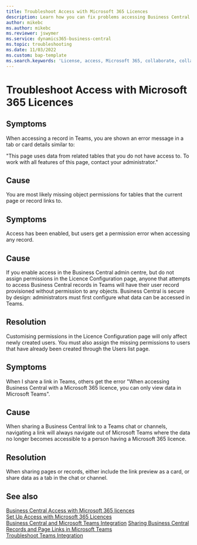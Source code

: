 ```yaml
---
title: Troubleshoot Access with Microsoft 365 Licences
description: Learn how you can fix problems accessing Business Central with only a Microsoft 365 licence.
author: mikebc
ms.author: mikebc
ms.reviewer: jswymer
ms.service: dynamics365-business-central
ms.topic: troubleshooting
ms.date: 11/03/2022
ms.custom: bap-template
ms.search.keywords: 'License, access, Microsoft 365, collaborate, collaboration, Teams, Microsoft Teams'
---
```


# Troubleshoot Access with Microsoft 365 Licences

## Symptoms

When accessing a record in Teams, you are shown an error message in a tab or card details similar to:

"This page uses data from related tables that you do not have access to. To work with all features of this page, contact your administrator."

## Cause

You are most likely missing object permissions for tables that the current page or record links to.

## Symptoms

Access has been enabled, but users get a permission error when accessing any record.

## Cause

If you enable access in the Business Central admin centre, but do not assign permissions in the Licence Configuration page, anyone that attempts to access Business Central records in Teams will have their user record provisioned without permission to any objects. Business Central is secure by design: administrators must first configure what data can be accessed in Teams. 

## Resolution

Customising permissions in the Licence Configuration page will only affect newly created users. You must also assign the missing permissions to users that have already been created through the Users list page. 

## Symptoms

When I share a link in Teams, others get the error "When accessing Business Central with a Microsoft 365 licence, you can only view data in Microsoft Teams".

## Cause

When sharing a Business Central link to a Teams chat or channels, navigating a link will always navigate out of Microsoft Teams where the data no longer becomes accessible to a person having a Microsoft 365 licence.

## Resolution

When sharing pages or records, either include the link preview as a card, or share data as a tab in the chat or channel.

## See also

[Business Central Access with Microsoft 365 licences](admin-access-with-m365-license.md#minimum-requirements)  
[Set Up Access with Microsoft 365 Licences](admin-access-with-m365-license-setup.md)  
[Business Central and Microsoft Teams Integration](across-teams-overview.md)
[Sharing Business Central Records and Page Links in Microsoft Teams](across-working-with-teams.md)  
[Troubleshoot Teams Integration](admin-teams-troubleshooting.md)  